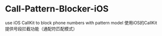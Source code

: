 # Call-Pattern-Blocker-iOS
use iOS CallKit to block phone numbers with pattern model 使用iOS的CallKit提供号段拦截功能（通配符匹配模式）
